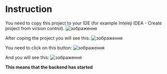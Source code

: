 # Instruction
You need to copy this project to your IDE (for example Inteleji IDEA - Create project from virsion control).
![зображення](https://github.com/Rikki278/testTaskBackend/assets/66260361/722fae36-22b9-4ea5-9797-bde248c842cb)


After coping the project you will see this:
![зображення](https://github.com/Rikki278/testTaskBackend/assets/66260361/5b92db78-907f-476d-ac08-6b0a7794f21f)


You need to click on this button:
![зображення](https://github.com/Rikki278/testTaskBackend/assets/66260361/f59efd07-884b-48ee-b19f-6e25b6fe1b81)

And you will see this:
![зображення](https://github.com/Rikki278/testTaskBackend/assets/66260361/9c86d0ae-0bc3-4b49-a626-406a65d300c1)

**This means that the backend has started**

